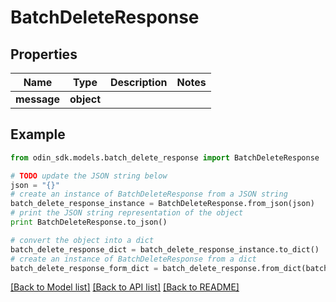 # BatchDeleteResponse


## Properties

Name | Type | Description | Notes
------------ | ------------- | ------------- | -------------
**message** | **object** |  | 

## Example

```python
from odin_sdk.models.batch_delete_response import BatchDeleteResponse

# TODO update the JSON string below
json = "{}"
# create an instance of BatchDeleteResponse from a JSON string
batch_delete_response_instance = BatchDeleteResponse.from_json(json)
# print the JSON string representation of the object
print BatchDeleteResponse.to_json()

# convert the object into a dict
batch_delete_response_dict = batch_delete_response_instance.to_dict()
# create an instance of BatchDeleteResponse from a dict
batch_delete_response_form_dict = batch_delete_response.from_dict(batch_delete_response_dict)
```
[[Back to Model list]](../README.md#documentation-for-models) [[Back to API list]](../README.md#documentation-for-api-endpoints) [[Back to README]](../README.md)


